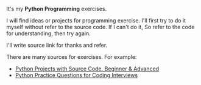 It's my **Python Programming** exercises.

I will find ideas or projects for programming exercise. I'll first try to do it myself without refer to the source code. If I can't do it, So refer to the code for understanding, then try again.

I'll write source link for thanks and refer.

There are many sources for exercises. For example:
- [Python Projects with Source Code. Beginner & Advanced](https://thecleverprogrammer.com/2021/01/14/python-projects-with-source-code)
- [Python Practice Questions for Coding Interviews](https://thecleverprogrammer.com/2022/07/15/python-practice-questions-for-coding-interviews/)
